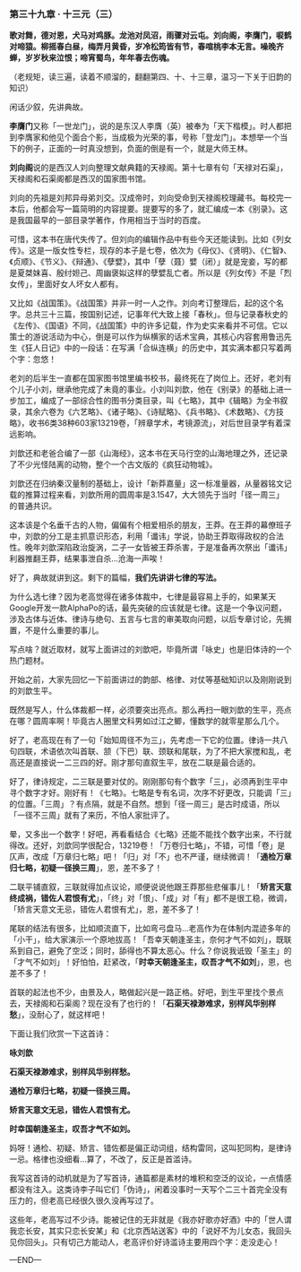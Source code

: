 ### 第三十九章 · 十三元（三）

**歌对舞，德对恩，犬马对鸡豚。龙池对凤沼，雨骤对云屯。刘向阁，李膺门，唳鹤对啼猿。柳摇春白昼，梅弄月黄昏，岁冷松筠皆有节，春喧桃李本无言。噪晚齐蝉，岁岁秋来泣恨；啼宵蜀鸟，年年春去伤魂。**

（老规矩，读三遍，读着不顺溜的，翻翻第四、十、十三章，温习一下关于旧韵的知识）

闲话少叙，先讲典故。

**李膺门**又称「一世龙门」，说的是东汉人李膺（英）被奉为「天下楷模」。时人都把到李膺家和他见个面合个影，当成极为光荣的事，号称「登龙门」。本想举一个当下的例子，正面的一时真没想到，负面的倒是有一个，就是大师王林。

**刘向阁**说的是西汉人刘向整理文献典籍的天禄阁。第十七章有句「天禄对石渠」，天禄阁和石渠阁都是西汉的国家图书馆。

刘向的先祖是刘邦异母弟刘交。汉成帝时，刘向受命到天禄阁校理藏书。每校完一本后，他都会写一篇简明的内容提要。提要写的多了，就汇编成一本《别录》。这是我国最早的一部目录学著作，作用相当于当时的百度。

可惜，这本书在唐代失传了。但刘向的编辑作品中有些今天还能读到。比如《列女传》。这是一版女性专栏，现存的本子是七卷，依次为《母仪》、《贤明》、《仁智》、《贞顺》、《节义》、《辩通》、《孽嬖》，其中「孽（聂）嬖（闭）」就是宠妾，写的都是夏桀妺喜、殷纣妲己、周幽褒姒这样的孽嬖乱亡者。所以是《列女传》不是「烈女传」，里面好女人坏女人都有。

又比如《战国策》。《战国策》并非一时一人之作。刘向考订整理后，起的这个名字。总共三十三篇，按国别记述，记事年代大致上接「春秋」。但与记录春秋史的《左传》、《国语》不同，《战国策》中的许多记载，作为史实来看并不可信。它以策士的游说活动为中心，倒是可以作为纵横家的话术宝典，其核心内容套用鲁迅先生《狂人日记》中的一段话：在写满「合纵连横」的历史中，其实满本都只写着两个字：忽悠！

老刘的后半生一直都在国家图书馆里编书校书，最终死在了岗位上。还好，老刘有个儿子小刘，继承他完成了未竟的事业。小刘叫刘歆，他在《别录》的基础上进一步加工，编成了一部综合性的图书分类目录，叫《七略》，其中《辑略》为全书叙录，其余六卷为《六艺略》、《诸子略》、《诗赋略》、《兵书略》、《术数略》、《方技略》，收书6类38种603家13219卷，「辨章学术，考镜源流」，对后世目录学有着深远影响。

刘歆还和老爸合编了一部《山海经》，这本书在天马行空的山海地理之外，还记录了不少光怪陆离的动物，整个一个古文版的《疯狂动物城》。

刘歆还在归纳秦汉量制的基础上，设计「新莽嘉量」这一标准量器，从量器铭文记载的推算过程来看，刘歆所用的圆周率是3.1547，大大领先于当时「径一周三」的普通共识。

这本该是个名垂千古的人物，偏偏有个相爱相杀的朋友，王莽。在王莽的幕僚班子中，刘歆的分工是主抓意识形态，利用「谶讳」学说，协助王莽取得政权的合法性。晚年刘歆深陷政治旋涡，二子一女皆被王莽杀害，于是准备再次祭出「谶讳」利器推翻王莽，结果事泄自杀…沧海一声唉！

好了，典故就讲到这。剩下的篇幅，**我们先讲讲七律的写法。**

为什么选七律？因为老高觉得在诸多体裁中，七律是最容易上手的，如果某天Google开发一款AlphaPo的话，最先突破的应该就是七律。这是一个争议问题，涉及古体与近体、律诗与绝句、五言与七言的审美取向问题，以后专章讨论，先搁置，不是什么重要的事儿。

写点啥？就近取材，就写上面讲过的刘歆吧，毕竟所谓「咏史」也是旧体诗的一个热门题材。

开始之前，大家先回忆一下前面讲过的韵部、格律、对仗等基础知识以及刚刚说到的刘歆生平。

既然是写人，什么体裁都一样，必须要突出亮点。那么再扫一眼刘歆的生平，亮点在哪？圆周率啊！毕竟古人圈里文科男如过江之鲫，懂数学的就零星那么几个。

好了，老高现在有了一句「始知周径不为三」，先考虑一下它的位置。律诗一共八句四联，术语依次叫首联、颔（下巴）联、颈联和尾联，为了不把大家搅和乱，老高还是直接说一二三四的好。刚才那句直叙生平，放在二联是最合适的。

好了，律诗规定，二三联是要对仗的。刚刚那句有个数字「三」，必须再到生平中寻个数字才好。刚好有！《七略》。七略是专有名词，次序不好更改，只能调「三」的位置。「三周」？有点隔，就是不自然。想到「径一周三」是古时成语，所以「一径不三周」就有了来历，不怕人家批评了。

晕，又多出一个数字！好吧，再看看结合《七略》还能不能找个数字出来，不行就得改。还好，刘歆同学很配合，13219卷！「万卷归七略」，不错，可惜「卷」是仄声，改成「万章归七略」吧！「归」对「不」也不严谨，继续微调！「**通检万章归七略，初疑一径换三周**」，恩，差不多了！

二联平铺直叙，三联就得加点议论，顺便说说他跟王莽那些悲催事儿！「**矫言天意终成祸，错佐人君恨有尤**」，「终」对「恨」、「成」对「有」都不是很工稳，微调，「矫言天意文无忌，错佐人君恨有尤」，恩，差不多了！

尾联的结法有很多，比如顺流直下，比如弯弓盘马…老高作为在体制内混迹多年的「小干」，给大家演示一个原地拔高！「吾幸天朝逢圣主，奈何才气不如刘」，既联系到自己，避免了空泛；同时，舔得也不算太恶心。什么？你说我诋毁「圣主」的「才气不如刘」！好怕怕，赶紧改，「**时幸天朝逢圣主，叹吾才气不如刘**」，恩，也差不多了！

首联的起法也不少，由景及人，略做起兴是一路正格。好吧，到生平里找个景点去，天禄阁和石渠阁？现在没有了也行的！「**石渠天禄渺难求，别样风华别样愁**」，没耐心了，就这样吧！

下面让我们欣赏一下这首诗：

**咏刘歆**

**石渠天禄渺难求，别样风华别样愁。**

**通检万章归七略，初疑一径换三周。**

**矫言天意文无忌，错佐人君恨有尤。**

**时幸国朝逢圣主，叹吾才气不如刘。**

妈呀！通检、初疑、矫言、错佐都是偏正动词组，结构雷同，这叫犯同构，是律诗一忌。格律也没细看…算了，不改了，反正是首滥诗。

我写这首诗的动机就是为了写首诗，通篇都是素材的堆积和空泛的议论，一点情感都没有注入。这类诗李子叫它们「伪诗」，闲着没事时一天写个二三十首完全没有压力的，但老高已经很久很久没再写过了。

这些年，老高写过不少诗。能被记住的无非就是《我亦好歌亦好酒》中的「世人谓我恋长安，其实只恋长安某」和《北京西站送客》中的「说好不为儿女态，我回头见你回头」。只有切己方能动人，老高评价好诗滥诗主要用四个字：走没走心！

—END—
